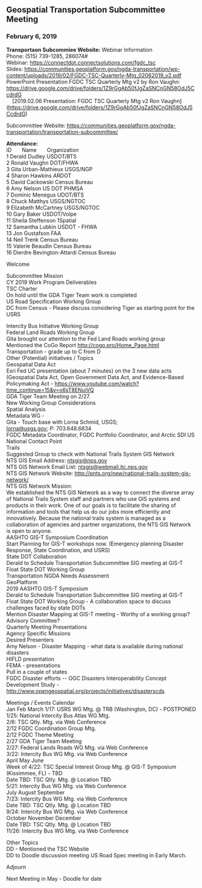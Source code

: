 ## Geospatial Transportation Subcommittee Meeting
### February 6, 2019


**Transportaon Subcommiee Website:** Webinar Information   
Phone: (515) 739-1285, 286074#   
Webinar: https://connectdot.connectsolutions.com/fgdc_tsc   
Slides: https://communities.geoplatform.gov/ngda-transportation/wp-content/uploads/2019/02/FGDC-TSC-Quarterly-Mtg_02062019_v2.pdf   
PowerPoint Presentation FGDC TSC Quarterly Mtg v2 by Ron Vaughn: https://drive.google.com/drive/folders/1Z9rGgAb50fJgZaSNCnGN58OdJ5CcdrdG   
&nbsp; &nbsp; [2019.02.06 Presentation: FGDC TSC Quarterly Mtg v2 Ron Vaughn] (https://drive.google.com/drive/folders/1Z9rGgAb50fJgZaSNCnGN58OdJ5CcdrdG)   

Subcommittee Website: https://communities.geoplatform.gov/ngda-transportation/transportation-subcommittee/   

**Attendance:**        
ID &nbsp; &nbsp; &nbsp; Name &nbsp; &nbsp; &nbsp; Organization      
1  Derald Dudley  USDOT/BTS   
2  Ronald Vaughn DOT/FHWA   
3  Gita Urban-Mathieux  USGS/NGP   
4  Sharon Hawkins  ARDOT   
5  David Cackowski  Census Bureau   
6  Amy Nelson  US DOT PHMSA   
7  Dominic Menegus  UDOT/BTS   
8  Chuck Matthys  USGS/NGTOC   
9  Elizabeth McCartney  USGS/NGTOC    
10  Gary Baker  USDOT/Volpe   
11  Sheila Steffenson  1Spatial    
12  Samantha Lubkin  USDOT - FHWA    
13  Jon Gustafson  FAA    
14  Neil Trenk  Census Bureau    
15  Valerie Beaudin  Census Bureau    
16  Dierdre Bevington-Attardi  Census Bureau   
 
Welcome  

Subcommittee Mission   
CY 2019 Work Program Deliverables   
TSC Charter   
On hold until the GDA Tiger Team work is completed   
US Road Specification Working Group   
DC from Census - Please discuss considering Tiger as starting point for the USRS   

Intercity Bus Initiative Working Group   
Federal Land Roads Working Group   
Gita brought our attention to the Fed Land Roads working group   
Mentioned the CoGo Report http://cogo.pro/Home_Page.html   
Transportation - grade up to C from D   
Other (Potential) initiatives / Topics   
Geospatial Data Act   
Esri Fed UC presentation (about 7 minutes) on the 3 new data acts (Geospatial Data Act, Open Government Data Act, and Evidence-Based Policymaking Act - https://www.youtube.com/watch?time_continue=15&v=o6sT8ENuiVQ   
GDA Tiger Team Meeting on 2/27.   
New Working Group Considerations   
Spatial Analysis   
Metadata WG -   
Gita - Touch base with Lorna Schmid, USGS;    
lorna@usgs.gov; 
P: 703.648.6834   
FGDC Metadata Coordinator, FGDC Portfolio Coordinator, and Arctic SDI US National Contact Point   
Trails   
Suggested Group to check with National Trails System GIS Network   
NTS GIS Email Address: ntsgis@nps.gov   
NTS GIS Network Email List: ntsgis@webmail.itc.nps.gov   
NTS GIS Network Website: http://pnts.org/new/national-trails-system-gis-network/   
NTS GIS Network Mission:   
We established the NTS GIS Network as a way to connect the diverse array of National Trails System staff and partners who use GIS systems and products in their work. One of our goals is to facilitate the sharing of information and tools that help us do our jobs more efficiently and innovatively. Because the national trails system is managed as a collaboration of agencies and partner organizations, the NTS GIS Network is open to anyone.   
AASHTO GIS-T Symposium Coordination   
Start Planning for GIS-T workshops now.  (Emergency planning Disaster Response, State Coordination,  and USRS)    
State DOT Collaboration   
Derald to Schedule Transportation Subcommittee SIG meeting at GIS-T   
Float State DOT Working Group   
Transportation NGDA Needs Assessment   
GeoPlatform   
2019 AASHTO GIS-T Symposium   
Derald to Schedule Transportation Subcommittee SIG meeting at GIS-T   
Float State DOT Working Group - A collaboration space to discuss challenges faced by state DOTs   
Mention Disaster Mapping at GIS-T meeting - Worthy of a working group? Advisory Committee?   
Quarterly Meeting Presentations   
Agency Specific Missions   
Desired Presenters   
Amy Nelson - Disaster Mapping - what data is available during national disasters   
HIFLD presentation   
FEMA - presentations   
Pull in a couple of states   
FGDC Disaster efforts -- OGC Disasters Interoperability Concept Development Study  -   http://www.opengeospatial.org/projects/initiatives/disasterscds   

Meetings / Events Calendar   
Jan  Feb  March
1/17: USRS WG Mtg. @ TRB (Washington, DC) - POSTPONED   
1/25: National Intercity Bus Atlas WG Mtg.   
2/6: TSC Qtly. Mtg. via Web Conference   
2/12 FGDC Coordination Group Mtg.   
2/12 FGDC Theme Meeting   
2/27 GDA Tiger Team Meeting   
2/27: Federal Lands Roads WG Mtg. via Web Conference   
3/22: Intercity Bus WG Mtg. via Web Conference   
April   May  June   
Week of 4/22: TSC Special Interest Group Mtg. @ GIS-T Symposium (Kissimmee, FL) - TBD   
Date TBD: TSC Qtly. Mtg. @ Location TBD     
5/21: Intercity Bus WG Mtg. via Web Conference    
July  August  September   
7/23: Intercity Bus WG Mtg. via Web Conference   
Date TBD: TSC Qtly. Mtg. @ Location TBD   
9/24: Intercity Bus WG Mtg. via Web Conference   
October  November  December    
Date TBD: TSC Qtly. Mtg. @ Location TBD   
11/26: Intercity Bus WG Mtg. via Web Conference   

Other Topics   
DD - Mentioned the TSC Website   
DD to Doodle discussion meeting US Road Spec meeting in Early March.   

Adjourn  

Next Meeting in May - Doodle for date   

